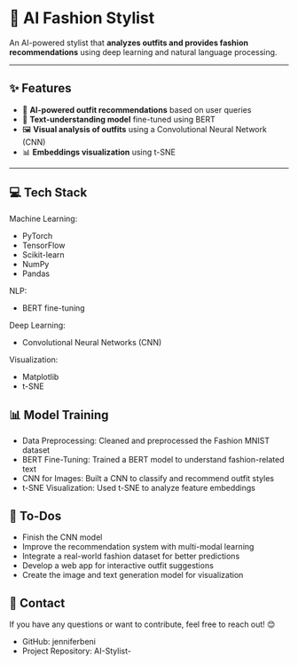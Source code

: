 # 👗 AI Fashion Stylist  

An AI-powered stylist that **analyzes outfits and provides fashion recommendations** using deep learning and natural language processing.  

---

## ✨ Features  

- 🧠 **AI-powered outfit recommendations** based on user queries  
- 🔎 **Text-understanding model** fine-tuned using BERT  
- 🖼️ **Visual analysis of outfits** using a Convolutional Neural Network (CNN)  
- 📊 **Embeddings visualization** using t-SNE  

---

## 💻 Tech Stack  

Machine Learning: 
  - PyTorch
  - TensorFlow
  - Scikit-learn
  - NumPy
  - Pandas

NLP: 
  - BERT fine-tuning

Deep Learning:
  - Convolutional Neural Networks (CNN)

Visualization:
  - Matplotlib
  - t-SNE

## 📊 Model Training
- Data Preprocessing: Cleaned and preprocessed the Fashion MNIST dataset
- BERT Fine-Tuning: Trained a BERT model to understand fashion-related text
- CNN for Images: Built a CNN to classify and recommend outfit styles
- t-SNE Visualization: Used t-SNE to analyze feature embeddings

## 🎯 To-Dos
- Finish the CNN model
- Improve the recommendation system with multi-modal learning
- Integrate a real-world fashion dataset for better predictions
- Develop a web app for interactive outfit suggestions
- Create the image and text generation model for visualization

## 📩 Contact
If you have any questions or want to contribute, feel free to reach out! 😊

- GitHub: jenniferbeni
- Project Repository: AI-Stylist-

